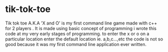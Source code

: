 # tik-tok-toe
Tik tok toe A.K.A 'X and O' is my first command line game made with c++ for 2 players . It is made using basic concept of programming i wrote this code at my very early stages of programming.
to enter the x or o on a particular location enter the default location ie. a,b,c...,etc
the code is not so good because it was my first command line application ever written.
